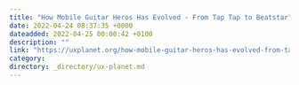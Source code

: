 ```yaml
---
title: "How Mobile Guitar Heros Has Evolved - From Tap Tap to Beatstar"
date: 2022-04-24 08:37:35 +0000
dateadded: 2022-04-25 00:00:42 +0100
description: ""
link: "https://uxplanet.org/how-mobile-guitar-heros-has-evolved-from-tap-tap-to-beatstar-a01e3f0a30be?source=rss----819cc2aaeee0---4"
category:
directory: _directory/ux-planet.md
---
```


